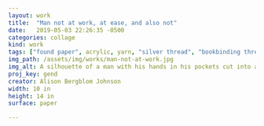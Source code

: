 ```yaml
---
layout: work
title:  "Man not at work, at ease, and also not"
date:   2019-05-03 22:26:35 -0500
categories: collage
kind: work
tags: ["found paper", acrylic, yarn, "silver thread", "bookbinding thread"]
img_path: /assets/img/works/man-not-at-work.jpg 
img_alt: A silhouette of a man with his hands in his pockets cut into a found paper, on a background painted black. There is a pile of yarn to the figure's left. His bare arms are highlighted with a pinkish-white thread and his head with silver thread.
proj_key: gend
creator: Alison Bergblom Johnson
width: 10 in
height: 14 in
surface: paper

---
```

